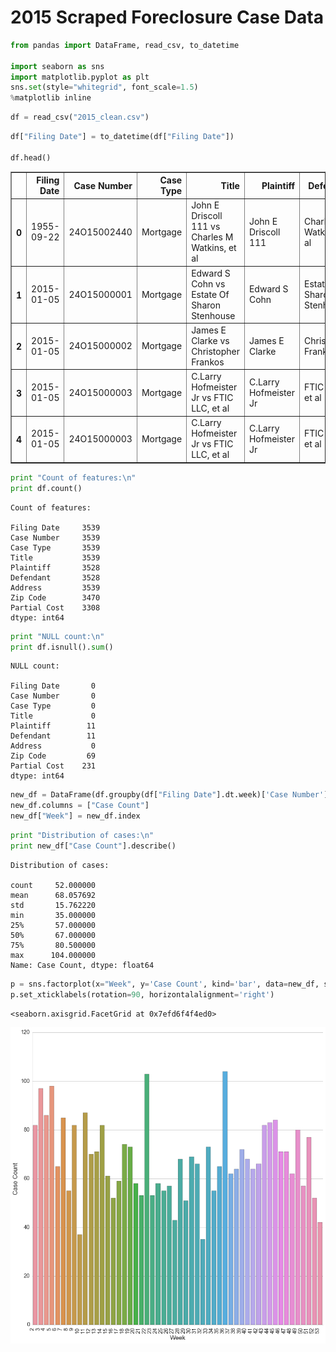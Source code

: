 
# 2015 Scraped Foreclosure Case Data


```python
from pandas import DataFrame, read_csv, to_datetime

import seaborn as sns
import matplotlib.pyplot as plt
sns.set(style="whitegrid", font_scale=1.5)
%matplotlib inline
```


```python
df = read_csv("2015_clean.csv")
```


```python
df["Filing Date"] = to_datetime(df["Filing Date"])

df.head()
```




<div>
<table border="1" class="dataframe">
  <thead>
    <tr style="text-align: right;">
      <th></th>
      <th>Filing Date</th>
      <th>Case Number</th>
      <th>Case Type</th>
      <th>Title</th>
      <th>Plaintiff</th>
      <th>Defendant</th>
      <th>Address</th>
      <th>Zip Code</th>
      <th>Partial Cost</th>
    </tr>
  </thead>
  <tbody>
    <tr>
      <th>0</th>
      <td>1955-09-22</td>
      <td>24O15002440</td>
      <td>Mortgage</td>
      <td>John E Driscoll 111 vs Charles M Watkins, et al</td>
      <td>John E Driscoll 111</td>
      <td>Charles M Watkins, et al</td>
      <td>1225 Dellwood Avenue</td>
      <td>21211.0</td>
      <td>$368,113.40</td>
    </tr>
    <tr>
      <th>1</th>
      <td>2015-01-05</td>
      <td>24O15000001</td>
      <td>Mortgage</td>
      <td>Edward S Cohn vs Estate Of Sharon Stenhouse</td>
      <td>Edward S Cohn</td>
      <td>Estate Of Sharon Stenhouse</td>
      <td>3456 Dolfield Ave</td>
      <td>21215.0</td>
      <td>$57,793.24</td>
    </tr>
    <tr>
      <th>2</th>
      <td>2015-01-05</td>
      <td>24O15000002</td>
      <td>Mortgage</td>
      <td>James E Clarke vs Christopher Frankos</td>
      <td>James E Clarke</td>
      <td>Christopher Frankos</td>
      <td>3015 Grindon Ave</td>
      <td>21214.0</td>
      <td>$279,975.59</td>
    </tr>
    <tr>
      <th>3</th>
      <td>2015-01-05</td>
      <td>24O15000003</td>
      <td>Mortgage</td>
      <td>C.Larry Hofmeister Jr vs FTIC LLC, et al</td>
      <td>C.Larry Hofmeister Jr</td>
      <td>FTIC LLC, et al</td>
      <td>2819 Pelham Ave</td>
      <td>21213.0</td>
      <td>NaN</td>
    </tr>
    <tr>
      <th>4</th>
      <td>2015-01-05</td>
      <td>24O15000003</td>
      <td>Mortgage</td>
      <td>C.Larry Hofmeister Jr vs FTIC LLC, et al</td>
      <td>C.Larry Hofmeister Jr</td>
      <td>FTIC LLC, et al</td>
      <td>3608 Beehler Ave</td>
      <td>21215.0</td>
      <td>NaN</td>
    </tr>
  </tbody>
</table>
</div>




```python
print "Count of features:\n"
print df.count()
```

    Count of features:
    
    Filing Date     3539
    Case Number     3539
    Case Type       3539
    Title           3539
    Plaintiff       3528
    Defendant       3528
    Address         3539
    Zip Code        3470
    Partial Cost    3308
    dtype: int64



```python
print "NULL count:\n"
print df.isnull().sum()
```

    NULL count:
    
    Filing Date       0
    Case Number       0
    Case Type         0
    Title             0
    Plaintiff        11
    Defendant        11
    Address           0
    Zip Code         69
    Partial Cost    231
    dtype: int64



```python
new_df = DataFrame(df.groupby(df["Filing Date"].dt.week)['Case Number'].count())
new_df.columns = ["Case Count"]
new_df["Week"] = new_df.index
```


```python
print "Distribution of cases:\n"
print new_df["Case Count"].describe()
```

    Distribution of cases:
    
    count     52.000000
    mean      68.057692
    std       15.762220
    min       35.000000
    25%       57.000000
    50%       67.000000
    75%       80.500000
    max      104.000000
    Name: Case Count, dtype: float64



```python
p = sns.factorplot(x="Week", y='Case Count', kind='bar', data=new_df, size=12)
p.set_xticklabels(rotation=90, horizontalalignment='right')
```




    <seaborn.axisgrid.FacetGrid at 0x7efd6f4f4ed0>




![png](output_8_1.png)



```python

```
